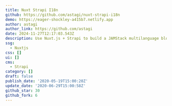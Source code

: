 ```yaml
---
title: Nuxt Strapi I18n
github: https://github.com/astagi/nuxt-strapi-i18n
demo: https://eager-shockley-a415b7.netlify.app
author: astagi
author_link: https://github.com/astagi
date: 2024-11-27T12:17:03.543Z
description: Use Nuxt.js + Strapi to build a JAMStack multilanguage blog
ssg:
  - Nuxtjs
css: []
ui: []
cms:
  - Strapi
category: []
draft: false
publish_date: '2020-05-19T15:00:20Z'
update_date: '2020-06-29T15:00:58Z'
github_star: 30
github_fork: 6
---
```

